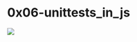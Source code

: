 # 0x06-unittests_in_js
![](https://static1.smartbear.co/crossbrowsertesting/media/blog/cbt-blog-javascript-frameworks-3.png)
